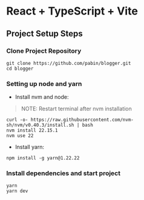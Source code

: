 # React + TypeScript + Vite

## Project Setup Steps

### Clone Project Repository
```
git clone https://github.com/pabin/blogger.git
cd blogger
```

### Setting up node and yarn

- Install nvm and node:

> NOTE: Restart terminal after nvm installation

```
curl -o- https://raw.githubusercontent.com/nvm-sh/nvm/v0.40.3/install.sh | bash
nvm install 22.15.1
nvm use 22
```

- Install yarn:

```
npm install -g yarn@1.22.22
```

### Install dependencies and start project
```
yarn
yarn dev
```